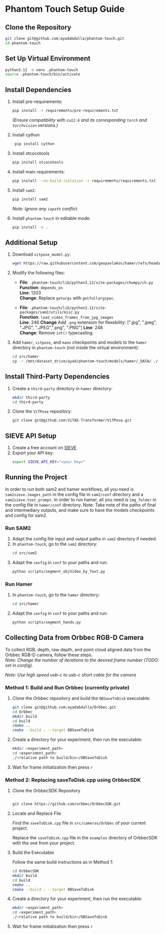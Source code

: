 # Phantom Touch Setup Guide

## Clone the Repository
```bash
git clone git@github.com:ayadabdalla/phantom-touch.git
cd phantom-touch
```

## Set Up Virtual Environment
```bash
python3.12 -m venv .phantom-touch
source .phantom-touch/bin/activate
```

## Install Dependencies
1. Install pre-requirements:
    ```bash
    pip install -r requirements/pre-requirements.txt
    ```
    *(Ensure compatibility with `cu12.6` and its corresponding `torch` and `torchvision` versions.)*

2. Install cython
   ```bash
    pip install cython
    ```
3. Install xtcocotools
    ```bash
    pip install xtcocotools
    ```
4. Install main requirements:
    ```bash
    pip install --no-build-isolation -r requirements/requirements.txt
    ```

5. Install `sam2`:
    ```bash
    pip install sam2
    ```
    *Note: Ignore any `iopath` conflict.*

6. Install `phantom-touch` in editable mode:
    ```bash
    pip install -e .
    ```
## Additional Setup
1. Download `vitpose_model.py`:
    ```bash
    wget https://raw.githubusercontent.com/geopavlakos/hamer/refs/heads/main/vitpose_model.py -P .phantom-touch/lib/python3.12/site-packages/hamer
    ```

2. Modify the following files:
    - **File**: `.phantom-touch/lib/python3.12/site-packages/chumpy/ch.py`  
      **Function**: `depends_on`  
      **Line**: 1203  
      **Change**: Replace `getargs` with `getfullargspec`.

    - **File**: `.phantom-touch/lib/python3.12/site-packages/sam2/utils/misc.py`  
      **Function**: `load_video_frames_from_jpg_images`    
      **Line**: 246
      **Change** Add `.png` extension for flexebility: [".jpg", ".jpeg", ".JPG", ".JPEG",".png", ".PNG"]
      **Line**: 248  
      **Change**: Remove `int()` typecasting.

3. Add `hamer`, `vitpose`, and `mano` checkpoints and models to the `hamer` directory in `phantom-touch` (not inside the virtual environment):
    ```bash
    cd src/hamer
    cp -r /mnt/dataset_drive/ayad/phantom-touch/models/hamer/_DATA/ ./
    ```

## Install Third-Party Dependencies
1. Create a `third-party` directory in `hamer` directory:
    ```bash
    mkdir third-party
    cd third-party
    ```

2. Clone the `ViTPose` repository:
    ```bash
    git clone git@github.com:ViTAE-Transformer/ViTPose.git
    ```

## SIEVE API Setup
1. Create a free account on [SIEVE](https://www.sievedata.com/)
2. Export your API key:
    ```bash
    export SIEVE_API_KEY="<your key>"
    ```
## Running the Project
In order to run both sam2 and hamer workflows, all you need is `sam2sieve.images_path` in the config file in `sam2/conf` directory and a `sam2sieve.text_prompt`. In order to run hamer, all you need is `img_folder` in the config file in `hamer/conf` directory.
Note: Take note of the paths of final and intermediary outputs, and make sure to have the models checkpoints and config for sam2.
### Run SAM2
1. Adapt the config file input and output paths in `sam2` directory if needed.
2. In `phantom-touch`, go to the `sam2` directory:
    ```bash
    cd src/sam2
3. Adapt the `config` in `conf` to your paths and run:
    ```bash
    python scripts/segment_objVideo_by_Text.py
    ```
### Run Hamer
1. In `phantom-touch`, go to the `hamer` directory:
    ```bash
    cd src/hamer
    ```
2. Adapt the `config` in `conf` to your paths and run:
    ```bash
    python scripts/segment_hands.py
    ```

## Collecting Data from Orbbec RGB-D Camera

To collect RGB, depth, raw depth, and point cloud aligned data from the Orbbec RGB-D camera, follow these steps.  
*Note: Change the number of iterations to the desired frame number (TODO: set in config).*

*Note: Use high speed usb-c to usb-c short cable for the camera*


### Method 1: Build and Run Orbbec (currently private)

1.    Clone the Orbbec repository and build the `OBSaveToDisk` executable:

        ```bash
        git clone git@github.com:ayadabdalla/Orbbec.git
        cd Orbbec
        mkdir build
        cd build
        cmake ..
        cmake --build . --target OBSaveToDisk
        ```
2. Create a directory for your experiment, then run the executable:

    ```bash
    mkdir <experiment_path>
    cd <experiment_path>
    ./<relative path to build/bin>/OBSaveToDisk
    ```
3.    Wait for frame initialization then press `r`
### Method 2: Replacing saveToDisk.cpp using OrbbecSDK

1. Clone the OrbbecSDK Repository

    ```bash

    git clone https://github.com/orbbec/OrbbecSDK.git
    ```
2. Locate and Replace File

    Find the `saveToDisk.cpp` file in `src/cameras/Orbbec` of your current project.

    Replace the `saveToDisk.cpp` file in the `examples` directory of OrbbecSDK with the one from your project.

3. Build the Executable

    Follow the same build instructions as in Method 1:

    ```bash
    cd OrbbecSDK
    mkdir build
    cd build
    cmake ..
    cmake --build . --target OBSaveToDisk
    ```
4. Create a directory for your experiment, then run the executable:

    ```bash
    mkdir <experiment_path>
    cd <experiment_path>
    ./<relative path to build/bin>/OBSaveToDisk
    ```
5.    Wait for frame initialization then press `r`